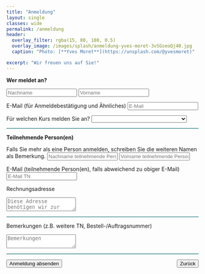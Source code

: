 ```yaml
---
title: "Anmeldung"
layout: single
classes: wide
permalink: /anmeldung
header:
  overlay_filter: rgba(15, 80, 180, 0.5)
  overlay_image: /images/splash/anmeldung-yves-moret-3vSGseoQj40.jpg
  caption: "Photo: [**Yves Moret**](https://unsplash.com/@yvesmoret)"

excerpt: "Wir freuen uns auf Sie!"
---
```



<form action="https://submit-form.com/AIKiYyJP">

  <strong>Wer meldet an?</strong>
  <br>

  <input type="text" id="lastname" name="lastname" placeholder="Nachname" size="20" required c />
  <input type="text" id="firstname" name="vorname" placeholder="Vorname" size="20"  />

  <label for="email">E-Mail (für Anmeldebestätigung und Ähnliches)</label>
  <input type="email" id="email" name="email" placeholder="E-Mail" required multiple />

  <label for="kurs" class="required">Für welchen Kurs melden Sie an?</label>
  <select id="kurs" name="kursdatum" required>
    <option value=""></option>
    <option value="21-12">Mastering, 30.11-3.12. 2021, München</option>
    <option value="21-11">IMPROVE, November 2021 Hamburg</option>
    <option value="21-10">REQ4ARC, Oktober 2021 Frankfurt</option>
    <option value="22-03">Mastering, März 2022 München</option>
    <option value="sonstige">Sonstige</option>
  </select>
  
<hr style="height:2px; width:100%; border-width:0; color:CadetBlue; background-color:CadetBlue">
 
  <strong>Teilnehmende Person(en)</strong>

  Falls Sie mehr als eine Person anmelden, schreiben Sie die weiteren Namen als Bemerkung.
  <input type="text" id="lastnameTN" name="lastnameTN" placeholder="Nachname teilnehmende Person"   />
  <input type="text" id="firstnameTN" name="vornameTN" placeholder="Vorname teilnehmende Person"  />

  <label for="email">E-Mail (teilnehmende Person(en), falls abweichend zu obiger E-Mail)</label>
  <input type="email" id="emailTN" name="emailTN" placeholder="E-Mail TN" multiple />
  
  <label for="ra">Rechnungsadresse</label>
  <textarea id="ra" name="Rechnungsadresse" placeholder="Diese Adresse benötigen wir zur Abrechnung" required ></textarea>

<hr style="height:2px; width:100%; border-width:0; color:CadetBlue; background-color:CadetBlue">
    
  <label for="comments">Bemerkungen (z.B. weitere TN, Bestell-/Auftragsnummer)</label>
  <textarea id="comments" name="comments" placeholder="Bemerkungen"></textarea>

<hr style="height:2px; width:100%; border-width:0; color:CadetBlue; background-color:CadetBlue">
  
  <button type="submit" class="button buttonRed" >Anmeldung absenden</button>
  <input type="button" value="Zurück" class="button buttonGrey" onclick="history.back()" style="float: right;">
  
<!-- The following is the custom redirect configuration for Formspark -->

<input
    type="hidden"
    name="_redirect"
    value="{{ '/anmeldung-erfolg' | absolute_url }}"
  />  
</form>


